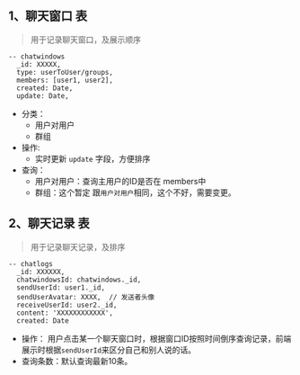 ## 1、聊天窗口 表

> 用于记录聊天窗口，及展示顺序


```
-- chatwindows
  _id: XXXXX,
  type: userToUser/groups,
  members: [user1, user2],
  created: Date,
  update: Date,
```
  
  * 分类：
    * 用户对用户
    * 群组
  * 操作:
    * 实时更新 `update` 字段，方便排序
  * 查询：
    * 用户对用户：查询主用户的ID是否在 members中
    * 群组：这个暂定 跟`用户对用户`相同，这个不好，需要变更。  

## 2、聊天记录 表

> 用于记录聊天记录，及排序

```
-- chatlogs
  _id: XXXXXX,
  chatwindowsId: chatwindows._id,
  sendUserId: user1._id,
  sendUserAvatar: XXXX,  // 发送者头像
  receiveUserId: user2._id,
  content: 'XXXXXXXXXXXX',
  created: Date
```
* 操作： 用户点击某一个聊天窗口时，根据窗口ID按照时间倒序查询记录，前端展示时根据`sendUserId`来区分自己和别人说的话。
* 查询条数：默认查询最新10条。



